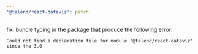 ```yaml
---
'@talend/react-dataviz': patch
---
```


fix: bundle typing in the package that produce the following error:

    Could not find a declaration file for module '@talend/react-dataviz' since the 3.0
